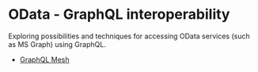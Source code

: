 # OData - GraphQL interoperability

Exploring possibilities and techniques for accessing OData services (such as MS Graph) using GraphQL.

- [GraphQL Mesh](./GraphQLMesh)